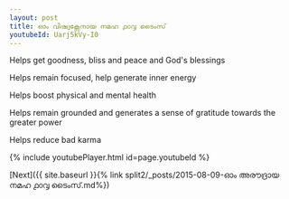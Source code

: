 ```yaml
---
layout: post
title: ഓം വിഷ്വക്സേനായ നമഹ ൧൦൮ ടൈംസ്
youtubeId: Uarj5kVy-I0
---
```

 
 
Helps get goodness, bliss and peace and God's blessings
 
Helps remain focused, help generate inner energy 
 
Helps boost physical and mental health 
 
Helps remain grounded and generates a sense of gratitude towards the greater power 
 
Helps reduce bad karma
 
 
 
 


{% include youtubePlayer.html id=page.youtubeId %}
 
[Next]({{ site.baseurl }}{% link  split2/_posts/2015-08-09-ഓം അരൗദ്രായ നമഹ ൧൦൮ ടൈംസ്.md%})
 
